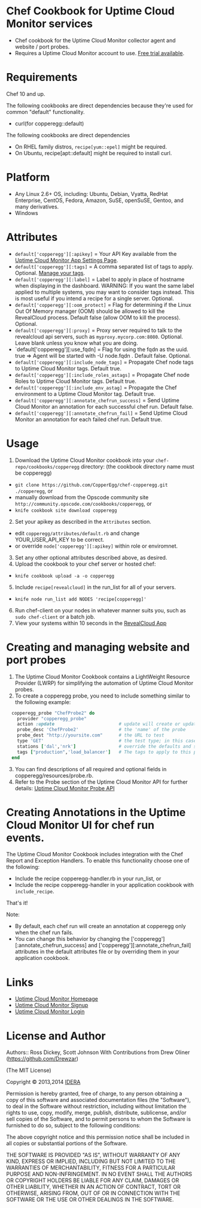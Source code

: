 Chef Cookbook for Uptime Cloud Monitor services
===========
* Chef cookbook for the Uptime Cloud Monitor collector agent and website / port probes.
* Requires a Uptime Cloud Monitor account to use.  [Free trial available](https://app.copperegg.com/signup).

Requirements
============
Chef 10 and up.

The following cookbooks are direct dependencies because they're used for common "default" functionality.
* curl(for copperegg::default)

The following cookbooks are direct dependencies
* On RHEL family distros, `recipe[yum::epel]` might be required.
* On Ubuntu, recipe[apt::default] might be required to install curl.

Platform
========
* Any Linux 2.6+ OS, including: Ubuntu, Debian, Vyatta, RedHat Enterprise, CentOS, Fedora, Amazon, SuSE, openSuSE, Gentoo, and many derivatives.
* Windows

Attributes
==========
* `default['copperegg'][:apikey]` = Your API Key available from the [Uptime Cloud Monitor App Settings Page](https://app.copperegg.com/#settings/site).
* `default['copperegg'][:tags]` = A comma separated list of tags to apply.  Optional.  [Manage your tags](https://app.copperegg.com/#revealcloud/tags).
* `default['copperegg'][:label]` = Label to apply in place of hostname when displaying in the dashboard.  WARNING: If you want the same label applied to multiple systems, you may want to consider tags instead.  This is most useful if you intend a recipe for a single server.  Optional.
* `default['copperegg'][:oom_protect]` = Flag for determining if the Linux Out Of Memory manager (OOM) should be allowed to kill the RevealCloud process. Default false (allow OOM to kill the process). Optional.
* `default['copperegg'][:proxy]` = Proxy server required to talk to the revealcloud api servers, such as `myproxy.mycorp.com:8080`.  Optional.  Leave blank unless you know what you are doing.
* `default['copperegg'][:use_fqdn] = Flag for using the fqdn as the uuid. true  => Agent will be started with -U node.fqdn . Default false. Optional.
* `default['copperegg'][:include_node_tags]` = Propagate Chef node tags to Uptime Cloud Monitor tags. Default true.
* `default['copperegg'][:include_roles_astags]` = Propagate Chef node Roles to Uptime Cloud Monitor tags. Default true.
* `default['copperegg'][:include_env_astag]` = Propagate the Chef environment to a Uptime Cloud Monitor tag. Default true.
* `default['copperegg'][:annotate_chefrun_success]` = Send Uptime Cloud Monitor an annotation for each successful chef run. Default false.
* `default['copperegg'][:annotate_chefrun_fail]` = Send Uptime Cloud Monitor an annotation for each failed chef run. Default true.


Usage
=====
1. Download the Uptime Cloud Monitor cookbook into your `chef-repo/cookbooks/copperegg` directory: (the cookbook directory name must be copperegg)
* `git clone https://github.com/CopperEgg/chef-copperegg.git ./copperegg`, or
*  manually download from the Opscode community site `http://community.opscode.com/cookbooks/copperegg`, or
* `knife cookbook site download copperegg`
2. Set your apikey as described in the `Attributes` section.
* edit `copperegg/attributes/default.rb` and change YOUR_USER_API_KEY to be correct.
* or override `node['copperegg'][:apikey]` within role or enviromnet.
3. Set any other optional attributes described above, as desired.
4. Upload the cookbook to your chef server or hosted chef:
* `knife cookbook upload -a -o copperegg`
5. Include `recipe[revealcloud]` in the run_list for all of your servers.
* `knife node run_list add NODES 'recipe[copperegg]'`
6. Run chef-client on your nodes in whatever manner suits you, such as `sudo chef-client` or a batch job.
7. View your systems within 10 seconds in the [RevealCloud App](https://app.copperegg.com/#revealcloud/overview)


Creating and managing website and port probes
=====
1. The Uptime Cloud Monitor Cookbook contains a LightWeight Resource Provider (LWRP) for simplifying the automation of Uptime Cloud Monitor probes.
2. To create a copperegg probe, you need to include something similar to the following example:

```ruby
  copperegg_probe "ChefProbe2" do
    provider "copperegg_probe"
    action :update                        # update will create or update
    probe_desc 'ChefProbe2'               # the 'name' of the probe
    probe_dest "http://yoursite.com"      # the URL to test
    type 'GET'                            # the test type; in this case, an HTTP GET request
    stations ['dal','nrk']                # override the defaults and specify testing from Dallas and Fremont
    tags ["production",'load_balancer']   # The tags to apply to this probe
  end
```

3. You can find descriptions of all required and optional fields in copperegg/resources/probe.rb.
4. Refer to the Probe section of the Uptime Cloud Monitor API for further details:  [Uptime Cloud Monitor Probe API](http://dev.copperegg.com/revealuptime/probes.html)


Creating Annotations in the Uptime Cloud Monitor UI for chef run events.
=====
The Uptime Cloud Monitor Cookbook includes integration with the Chef Report and Exception
Handlers. To enable this functionality choose one of the following:
* Include the recipe copperegg-handler.rb in your run_list, or
* Include the recipe copperegg-handler in your application cookbook with
`include_recipe`.

That's it!

Note:
* By default, each chef run will create an annotation at copperegg only when the chef run fails.
* You can change this behavior by changing the ['copperegg'][:annotate_chefrun_success] and ['copperegg'][:annotate_chefrun_fail] attributes in the default attributes file or by overriding them in your application cookbook.


Links
=====
* [Uptime Cloud Monitor Homepage](https://www.idera.com/infrastructure-monitoring-as-a-service/)
* [Uptime Cloud Monitor Signup](https://app.copperegg.com/signup)
* [Uptime Cloud Monitor Login](https://app.copperegg.com/login)


License and Author
==================
Authors:: Ross Dickey, Scott Johnson
With Contributions from Drew Oliner (https://github.com/Drewzar)

(The MIT License)

Copyright © 2013,2014 [IDERA](http://idera.com)

Permission is hereby granted, free of charge, to any person obtaining a
copy of this software and associated documentation files (the "Software"),
to deal in the Software without restriction, including without
limitation the rights to use, copy, modify, merge, publish, distribute,
sublicense, and/or sell copies of the Software, and to permit persons
to whom the Software is furnished to do so, subject to the following conditions:

The above copyright notice and this permission notice shall be included
in all copies or substantial portions of the Software.

THE SOFTWARE IS PROVIDED "AS IS", WITHOUT WARRANTY OF ANY KIND, EXPRESS
OR IMPLIED, INCLUDING BUT NOT LIMITED TO THE WARRANTIES OF MERCHANTABILITY,
FITNESS FOR A PARTICULAR PURPOSE AND NON-INFRINGEMENT. IN NO EVENT SHALL
THE AUTHORS OR COPYRIGHT HOLDERS BE LIABLE FOR ANY CLAIM, DAMAGES OR
OTHER LIABILITY, WHETHER IN AN ACTION OF CONTRACT, TORT OR OTHERWISE,
ARISING FROM, OUT OF OR IN CONNECTION WITH THE SOFTWARE OR THE USE OR
OTHER DEALINGS IN THE SOFTWARE.

